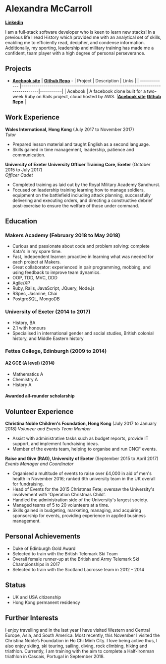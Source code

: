 # Alexandra McCarroll
**[Linkedin](https://www.linkedin.com/in/alexandra-mccarroll-469108133/)**

I am a full-stack software developer who is keen to learn new stacks! In a previous life I read History which provided me with an analytical set of skills, enabling me to efficiently read, decipher, and condense information. Additionally, my sporting, leadership and military training has made me a confident, team player with a high degree of personal perseverance.

## Projects
* **[Acebook site](http://acebook-fullstaxx-env.muc2hwru9t.eu-west-2.elasticbeanstalk.com)** | **[Github Repo](https://github.com/AlexMcCarroll/acebook-FullStaxx)**  - 
| Project       | Description                                                                       | Links     |
| ------------- |-----------------------------------------------------------------------------------|-----------|
| Acebook       | A facebook clone built for a two-week Ruby on Rails project, cloud hosted by AWS. |**[Acebook site](http://acebook-fullstaxx-env.muc2hwru9t.eu-west-2.elasticbeanstalk.com)** **[Github Repo](https://github.com/AlexMcCarroll/acebook-FullStaxx)** |

## Work Experience

**Wales International, Hong Kong** (July 2017 to November 2017)    
*Tutor*  
-	Prepared lesson material and taught English as a second language.
-	Skills gained in time management, leadership, patience and communication.

**University of Exeter University Officer Training Core, Exeter** (October 2015 to July 2017)   
*Officer Cadet*  
- Completed training as laid out by the Royal Military Academy Sandhurst.
-	Focused on leadership training learning how to manage soldiers, equipment on the battlefield including attack planning, successfully delivering and executing orders, and directing a constructive debrief post-exercise to ensure the welfare of those under command.

## Education

### Makers Academy (February 2018 to May 2018)
- Curious and passionate about code and problem solving: complete Kata's in my spare time.
- Fast, independent learner: proactive in learning what was needed for each project at Makers.
- Great collaborator: experienced in pair programming, mobbing, and using feedback to improve team dynamics.
- OOP, TDD, MVC, DDD
- Agile/XP
- Ruby, Rails, JavaScript, JQuery, Node.js
- RSpec, Jasmine, Chai
- PostgreSQL, MongoDB

### University of Exeter (2014 to 2017)
- History, BA
- 2.1 with honours
- Specialised in international gender and social studies, British colonial history, and Middle Eastern history

### Fettes College, Edinburgh (2009 to 2014)
#### A2 GCE (A level) (2014)
- Mathematics A
- Chemistry A
- History A
#### Awarded all-rounder scholarship

## Volunteer Experience

**Christina Noble Children's Foundation, Hong Kong** (July 2017 to January 2018)
*Voluneer and Events Team Member*
-	Assist with administrative tasks such as budget reports, provide IT support, and implement fundraising ideas.
-	Member of the events team, helping to organise and run CNCF events.

**Raise and Give (RAG), University of Exeter** (September 2015 to April 2017)
*Events Manager and Coordinator*
-	Organised a multitude of events to raise over £4,000 in aid of men's health in November 2016; ranked 6th university team in the UK overall for fundraising.
-	Head of Events for the 2015 Christmas Fete; oversaw the University's involvement with 'Operation Christmas Child'.
-	Handled the administration side of the University's largest society.
-	Managed teams of 5 to 20 volunteers at a time.
-	Skills gained in budgeting, marketing, managing, and acquiring sponsorship for events, providing experience in applied business management.

## Personal Achievements
-	Duke of Edinburgh Gold Award
-	Selected to train with the British Telemark Ski Team
-	Overall female runner-up at the British and Army Telemark Ski Championships in 2017
-	Selected to train with the Scotland Lacrosse team in 2012 - 2014

## Status
- UK and USA citizenship
- Hong Kong permanent residency

## Further Interests
I enjoy travelling and in the last year I have visited Western and Central Europe, Asia, and South America. Most recently, this November I visited the Christina Noble’s Foundation in Ho Chi Minh City. I love being active thus, I also enjoy skiing, ski touring, sailing, diving, rock climbing, hiking and triathlon. Currently, I am training with the aim to complete a Half-Ironman triathlon in Cascais, Portugal in September 2018.
